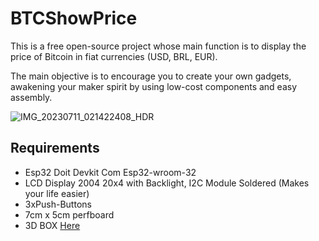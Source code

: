 # BTCShowPrice

This is a free open-source project whose main function is to display the price of Bitcoin in fiat currencies (USD, BRL, EUR).

The main objective is to encourage you to create your own gadgets, awakening your maker spirit by using low-cost components and easy assembly.

![IMG_20230711_021422408_HDR](https://github.com/OjayBitcoiner/BTCShowPrice/assets/139197132/8bb5ebce-4a85-4dda-a6d3-82354a84ffa7)

## Requirements
* Esp32 Doit Devkit Com Esp32-wroom-32
* LCD Display 2004 20x4 with Backlight, I2C Module Soldered (Makes your life easier)
* 3xPush-Buttons
* 7cm x 5cm perfboard
* 3D BOX [Here](https://www.example.com "3d printed box")

